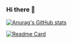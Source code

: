 ### Hi there 👋

 [![Anurag's GitHub stats](https://github-readme-stats.vercel.app/api?username=qvarkk&hide=issues,prs&theme=monokai&locale=ja)](https://github.com/anuraghazra/github-readme-stats)
 
 [![Readme Card](https://github-readme-stats.vercel.app/api/pin/?username=qvarkk&repo=the_path)](https://github.com/anuraghazra/github-readme-stats)

